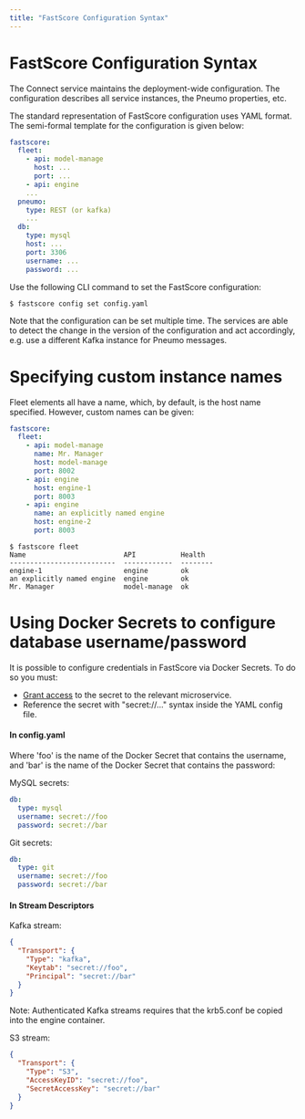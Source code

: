 ```yaml
---
title: "FastScore Configuration Syntax"
---
```


# FastScore Configuration Syntax

The Connect service maintains the deployment-wide configuration. The
configuration describes all service instances, the Pneumo properties, etc.

The standard representation of FastScore configuration uses YAML format. The
semi-formal template for the configuration is given below:

```yaml
fastscore:
  fleet:
    - api: model-manage
      host: ...
      port: ...
    - api: engine
    ...
  pneumo:
    type: REST (or kafka)
    ...
  db:
    type: mysql
    host: ...
    port: 3306
    username: ...
    password: ...
```

Use the following CLI command to set the FastScore configuration:

```
$ fastscore config set config.yaml
```

Note that the configuration can be set multiple time. The services are able to
detect the change in the version of the configuration and act accordingly, e.g.
use a different Kafka instance for Pneumo messages.

# Specifying custom instance names

Fleet elements all have a name, which, by default, is the host name specified.  However, custom names can be given:

```yaml
fastscore:
  fleet:
    - api: model-manage
      name: Mr. Manager
      host: model-manage
      port: 8002
    - api: engine
      host: engine-1
      port: 8003
    - api: engine
      name: an explicitly named engine
      host: engine-2
      port: 8003
```

```
$ fastscore fleet
Name                        API           Health
--------------------------  ------------  --------
engine-1                    engine        ok
an explicitly named engine  engine        ok
Mr. Manager                 model-manage  ok
```

# Using Docker Secrets to configure database username/password

It is possible to configure credentials in FastScore via Docker Secrets.  To do so you must:
* [Grant access](https://docs.docker.com/compose/compose-file/#secrets) to the secret to the relevant microservice.
* Reference the secret with "secret://..." syntax inside the YAML config file.

#### In config.yaml
Where 'foo' is the name of the Docker Secret that contains the username, and 'bar' is the name of the Docker Secret that contains the password:

MySQL secrets:
```yaml
db:
  type: mysql
  username: secret://foo
  password: secret://bar
```

Git secrets:
```yaml
db:
  type: git
  username: secret://foo
  password: secret://bar
```

#### In Stream Descriptors
Kafka stream:
```json
{
  "Transport": {
    "Type": "kafka",
    "Keytab": "secret://foo",
    "Principal": "secret://bar"
  }
}
```
Note: Authenticated Kafka streams requires that the krb5.conf be copied into the engine container.

S3 stream:
```json
{
  "Transport": {
    "Type": "S3",
    "AccessKeyID": "secret://foo",
    "SecretAccessKey": "secret://bar"
  }
}
```
